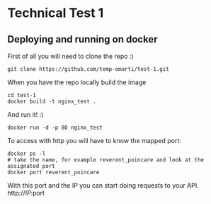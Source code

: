 # Technical Test 1 #
## Deploying and running on docker ##
First of all you will need to clone the repo :)
```
git clone https://github.com/temp-omarti/test-1.git
```
When you have the repo locally build the image
```
cd test-1
docker build -t nginx_test .
```
And run it! :)
```
docker run -d -p 80 nginx_test
```
To access with http you will have to know the mapped port:
```
docker ps -l
# take the name, for example reverent_poincare and look at the assignated port
docker port reverent_poincare
```
With this port and the IP you can start doing requests to your API.
http://$IP:$port
